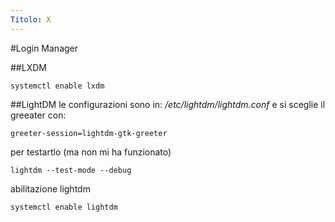 ```yaml
---
Titolo: X
---
```


#Login Manager

##LXDM

    systemctl enable lxdm
    
    
##LightDM
le configurazioni sono in: _/etc/lightdm/lightdm.conf_ 
e si sceglie il greeater con: 

    greeter-session=lightdm-gtk-greeter

per testartlo (ma non mi ha funzionato) 

    lightdm --test-mode --debug

abilitazione lightdm

    systemctl enable lightdm


